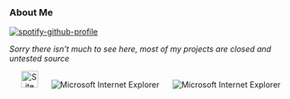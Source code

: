 ### About Me

<!--
**notelev/notelev** is a ✨ _special_ ✨ repository because its `README.md` (this file) appears on your GitHub profile.

-->

[![spotify-github-profile](https://spotify-github-profile.vercel.app/api/view?uid=vd6137w1mmoljstuez9vnggpt&cover_image=true&theme=novatorem&bar_color=53b14f&bar_color_cover=false)](https://spotify-github-profile.vercel.app/api/view?uid=vd6137w1mmoljstuez9vnggpt&redirect=true)

*Sorry there isn't much to see here, most of my projects are closed and untested source*

<!-- Footer -->

<div align="center">



<img src="https://raw.githubusercontent.com/BrunnerLivio/brunnerlivio/master/images/notepad.gif" alt="Site created with Notepad" height="30" />
<!-- "margin-right: whatever;" -->
<span>&nbsp;&nbsp;&nbsp;&nbsp;</span>  
<img src="https://raw.githubusercontent.com/BrunnerLivio/brunnerlivio/master/images/ie_logo.gif" alt="Microsoft Internet Explorer" />
<span>&nbsp;&nbsp;&nbsp;&nbsp;</span>  
<img src="https://raw.githubusercontent.com/BrunnerLivio/brunnerlivio/master/images/noframes.gif" alt="Microsoft Internet Explorer" />

</div>
